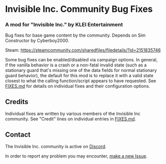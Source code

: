 # Invisible Inc. Community Bug Fixes
### A mod for "Invisible Inc." by KLEI Entertainment

Bug fixes for base game content by the community. Depends on Sim Constructor by Cyberboy2000.

Steam: https://steamcommunity.com/sharedfiles/filedetails/?id=2151835746

Some bug fixes can be enabled/disabled via campaign options.
In general, if the vanilla behavior is a crash or a non-fatal invalid state (such as a stationary
guard that's missing one of the data fields for normal stationary guard behavior), the default
for this mod is to replace it with a valid state closest to what the calling function/script appears
to have requested.
See [FIXES.md](FIXES.md) for details on individual fixes and their configuration options.

## Credits

Individual fixes are written by various members of the Invisible Inc community. See
"Credit" lines on individual entries in [FIXES.md](FIXES.md).

## Contact

The Invisible Inc. community is active on [Discord](https://discord.gg/aQrXEse).

In order to report any problem you may encounter, [make a new Issue][issues].

[issues]: https://github.com/InvisibleInc-CommunityBugFixes/issues
